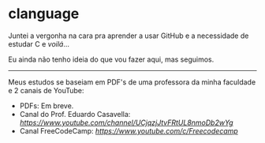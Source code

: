 # clanguage

Juntei a vergonha na cara pra aprender a usar GitHub e a necessidade de estudar C e *voilá*...

Eu ainda não tenho ideia do que vou fazer aqui, mas seguimos.

____________________________________________________________________________________________________________________________

Meus estudos se baseiam em PDF's de uma professora da minha faculdade e 2 canais de YouTube:
* PDFs: Em breve.
* Canal do Prof. Eduardo Casavella: *https://www.youtube.com/channel/UCjqzjJtvFRtUL8nmoDb2wYg*
* Canal FreeCodeCamp: *https://www.youtube.com/c/Freecodecamp*
